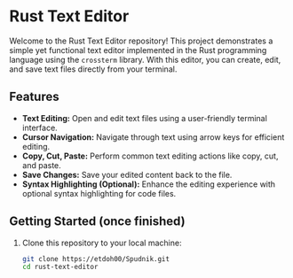 # Rust Text Editor



Welcome to the Rust Text Editor repository! This project demonstrates a simple yet functional text editor implemented in the Rust programming language using the `crossterm` library. With this editor, you can create, edit, and save text files directly from your terminal.

## Features

- **Text Editing:** Open and edit text files using a user-friendly terminal interface.
- **Cursor Navigation:** Navigate through text using arrow keys for efficient editing.
- **Copy, Cut, Paste:** Perform common text editing actions like copy, cut, and paste.
- **Save Changes:** Save your edited content back to the file.
- **Syntax Highlighting (Optional):** Enhance the editing experience with optional syntax highlighting for code files.

## Getting Started (once finished)

1. Clone this repository to your local machine:

   ```bash
   git clone https://etdoh00/Spudnik.git
   cd rust-text-editor
